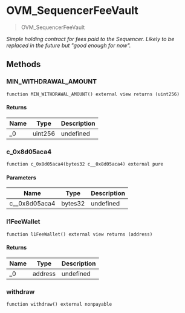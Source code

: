 # OVM_SequencerFeeVault



> OVM_SequencerFeeVault



*Simple holding contract for fees paid to the Sequencer. Likely to be replaced in the future but &quot;good enough for now&quot;.*

## Methods

### MIN_WITHDRAWAL_AMOUNT

```solidity
function MIN_WITHDRAWAL_AMOUNT() external view returns (uint256)
```






#### Returns

| Name | Type | Description |
|---|---|---|
| _0 | uint256 | undefined

### c_0x8d05aca4

```solidity
function c_0x8d05aca4(bytes32 c__0x8d05aca4) external pure
```





#### Parameters

| Name | Type | Description |
|---|---|---|
| c__0x8d05aca4 | bytes32 | undefined

### l1FeeWallet

```solidity
function l1FeeWallet() external view returns (address)
```






#### Returns

| Name | Type | Description |
|---|---|---|
| _0 | address | undefined

### withdraw

```solidity
function withdraw() external nonpayable
```









